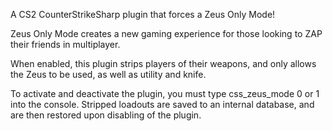 A CS2 CounterStrikeSharp plugin that forces a Zeus Only Mode!

Zeus Only Mode creates a new gaming experience for those looking to ZAP their friends in multiplayer.

When enabled, this plugin strips players of their weapons, and only allows the Zeus to be used, 
as well as utility and knife.

To activate and deactivate the plugin, you must type css_zeus_mode 0 or 1 into the console.
Stripped loadouts are saved to an internal database, and are then restored upon disabling of the
plugin. 
